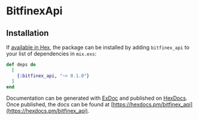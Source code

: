 # BitfinexApi


## Installation

If [available in Hex](https://hex.pm/docs/publish), the package can be installed
by adding `bitfinex_api` to your list of dependencies in `mix.exs`:

```elixir
def deps do
  [
    {:bitfinex_api, "~> 0.1.0"}
  ]
end
```

Documentation can be generated with [ExDoc](https://github.com/elixir-lang/ex_doc)
and published on [HexDocs](https://hexdocs.pm). Once published, the docs can
be found at [https://hexdocs.pm/bitfinex_api](https://hexdocs.pm/bitfinex_api).

